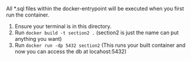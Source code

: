 
All *.sql files within the docker-entrypoint will be executed when you first run the container. 


1. Ensure your terminal is in this directory.
2. Run `docker build -t section2 .` (section2 is just the name can put anything you want)
3. Run `docker run -dp 5432 section2` (This runs your built container and now you can access the db at locahost:5432)